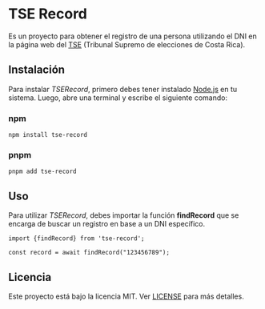 # TSE Record

Es un proyecto para obtener el registro de una persona utilizando el DNI en la página web del [TSE](https://tse.go.cr/) (Tribunal Supremo de elecciones de Costa Rica).

## Instalación

Para instalar _TSERecord_, primero debes tener instalado [Node.js](https://nodejs.org/es/) en tu sistema. Luego, abre una terminal y escribe el siguiente comando:

### npm

```
npm install tse-record
```

### pnpm

```
pnpm add tse-record
```

## Uso

Para utilizar _TSERecord_, debes importar la función **findRecord** que se encarga de buscar un registro en base a un DNI específico.

```
import {findRecord} from 'tse-record';

const record = await findRecord("123456789");
```

## Licencia

Este proyecto está bajo la licencia MIT. Ver [LICENSE](LICENSE) para más detalles.
